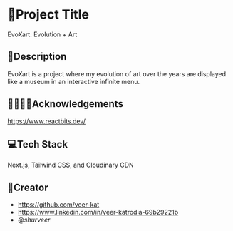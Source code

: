 
# 📜Project Title

EvoXart: Evolution + Art
## 📝Description

EvoXart is a project where my evolution of art over the years are displayed like a museum in an interactive infinite menu.
## 🫱🏼‍🫲🏽Acknowledgements

https://www.reactbits.dev/


## 💻Tech Stack

Next.js, Tailwind CSS, and Cloudinary CDN
## 👤Creator

- https://github.com/veer-kat
- https://www.linkedin.com/in/veer-katrodia-69b29221b
- @_shurveer_


